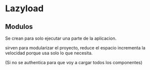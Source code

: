 # Lazyload

## Modulos

Se crean para solo ejecutar una parte de la aplicacion.&#x20;

sirven para modularizar el proyecto, reduce el espacio incrementa la velocidad porque usa solo lo que necesita.&#x20;

(Si no se authentica para que voy a cargar todos los componentes)

